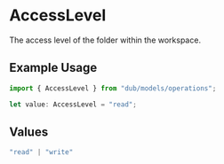 # AccessLevel

The access level of the folder within the workspace.

## Example Usage

```typescript
import { AccessLevel } from "dub/models/operations";

let value: AccessLevel = "read";
```

## Values

```typescript
"read" | "write"
```